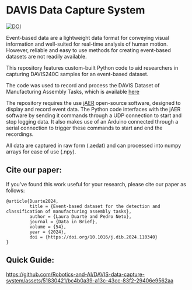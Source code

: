 # DAVIS Data Capture System

[![DOI](https://zenodo.org/badge/741917894.svg)](https://zenodo.org/doi/10.5281/zenodo.10569637)

Event-based data are a lightweight data format for conveying visual information and well-suited for real-time analysis of human motion.  
However, reliable and easy to use methods for creating event-based datasets are not readily available.

This repository features custom-built Python code to aid researchers in capturing DAVIS240C samples for an event-based dataset.

The code was used to record and process the DAVIS Dataset of Manufacturing Assembly Tasks, which is available <a href="https://zenodo.org/records/10562563">here</a>

The repository requires the use <a href="http://jaerproject.org">jAER</a> open-source software, designed to display and record event data. The Python code interfaces with the jAER software by sending it commands through a UDP connection to start and stop logging data. It also makes use of an Arduino connected through a serial connection to trigger these commands to start and end the recordings.

All data are captured in raw form (.aedat) and can processed into numpy arrays for ease of use (.npy). 

## Cite our paper:
If you've found this work useful for your research, please cite our paper as follows:

```
@article{Duarte2024,
         title = {Event-based dataset for the detection and classification of manufacturing assembly tasks},
         author = {Laura Duarte and Pedro Neto},
         journal = {Data in Brief},
         volume = {54},
         year = {2024},
         doi = {https://doi.org/10.1016/j.dib.2024.110340}
}
```

## Quick Guide:

https://github.com/Robotics-and-AI/DAVIS-data-capture-system/assets/51830421/bc4b0a39-a13c-43cc-83f2-29406e9562aa




